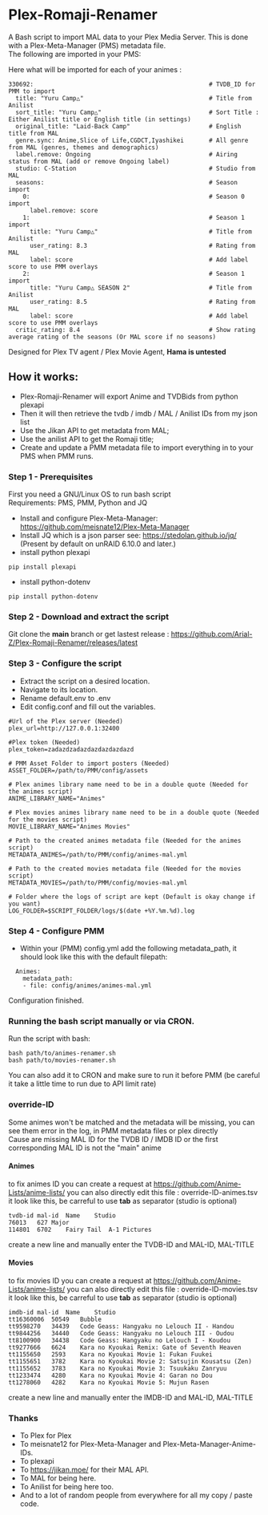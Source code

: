 # Plex-Romaji-Renamer

A Bash script to import MAL data to your Plex Media Server. This is done with a Plex-Meta-Manager (PMS) metadata file.<br/>
The following are imported in your PMS:

Here what will be imported for each of your animes :
```
330692:                                                 # TVDB_ID for PMM to import
  title: "Yuru Camp△"                                   # Title from Anilist
  sort_title: "Yuru Camp△"                              # Sort Title : Either Anilist title or English title (in settings)
  original_title: "Laid-Back Camp"                      # English title from MAL
  genre.sync: Anime,Slice of Life,CGDCT,Iyashikei       # All genre from MAL (genres, themes and demographics)
  label.remove: Ongoing                                 # Airing status from MAL (add or remove Ongoing label)
  studio: C-Station                                     # Studio from MAL
  seasons:                                              # Season import
    0:                                                  # Season 0 import                 
      label.remove: score                               
    1:                                                  # Season 1 import
      title: "Yuru Camp△"                               # Title from Anilist                            
      user_rating: 8.3                                  # Rating from MAL
      label: score                                      # Add label score to use PMM overlays
    2:                                                  # Season 1 import
      title: "Yuru Camp△ SEASON 2"                      # Title from Anilist
      user_rating: 8.5                                  # Rating from MAL
      label: score                                      # Add label score to use PMM overlays
  critic_rating: 8.4                                    # Show rating average rating of the seasons (Or MAL score if no seasons)
```
  
Designed for Plex TV agent / Plex Movie Agent, <b>Hama is untested</b>
  
 ## How it works:
  - Plex-Romaji-Renamer will export Anime and TVDBids from python plexapi
  - Then it will then retrieve the tvdb / imdb / MAL / Anilist IDs from my json list
  - Use the Jikan API to get metadata from MAL;
  - Use the anilist API to get the Romaji title;
  - Create and update a PMM metadata file to import everything in to your PMS when PMM runs.

### Step 1 - Prerequisites
First you need a GNU/Linux OS to run bash script<br/>
  Requirements: PMS, PMM, Python and JQ<br/>
  - Install and configure Plex-Meta-Manager: https://github.com/meisnate12/Plex-Meta-Manager<br/>
  - Install JQ which is a json parser see: https://stedolan.github.io/jq/ (Present by default on unRAID 6.10.0 and later.)<br/>
  - install python plexapi
  ```
  pip install plexapi
  ```
  - install python-dotenv
  ```
  pip install python-dotenv
  ```

### Step 2 - Download and extract the script
Git clone the **main** branch or get lastest release : https://github.com/Arial-Z/Plex-Romaji-Renamer/releases/latest

### Step 3 - Configure the script
  - Extract the script on a desired location.<br/>
  - Navigate to its location.<br/>
  - Rename default.env to .env<br/>
  - Edit config.conf and fill out the variables.<br/>
```
#Url of the Plex server (Needed)
plex_url=http://127.0.0.1:32400

#Plex token (Needed)
plex_token=zadazdzadazdazdazdazdazd

# PMM Asset Folder to import posters (Needed)
ASSET_FOLDER=/path/to/PMM/config/assets

# Plex animes library name need to be in a double quote (Needed for the animes script)
ANIME_LIBRARY_NAME="Animes"

# Plex movies animes library name need to be in a double quote (Needed for the movies script)
MOVIE_LIBRARY_NAME="Animes Movies"

# Path to the created animes metadata file (Needed for the animes script)
METADATA_ANIMES=/path/to/PMM/config/animes-mal.yml

# Path to the created movies metadata file (Needed for the movies script)
METADATA_MOVIES=/path/to/PMM/config/movies-mal.yml

# Folder where the logs of script are kept (Default is okay change if you want)
LOG_FOLDER=$SCRIPT_FOLDER/logs/$(date +%Y.%m.%d).log
```

### Step 4 - Configure PMM 
  - Within your (PMM) config.yml add the following metadata_path, it should look like this with the default filepath:
```
  Animes:
    metadata_path:
    - file: config/animes/animes-mal.yml
```
Configuration finished.
### Running the bash script manually or via CRON.

Run the script with bash:<br/>
```
bash path/to/animes-renamer.sh
bash path/to/movies-renamer.sh
```
You can also add it to CRON and make sure to run it before PMM (be careful it take a little time to run due to API limit rate)

### override-ID
Some animes won't be matched and the metadata will be missing, you can see them error in the log, in PMM metadata files or plex directly<br/>
Cause are missing MAL ID for the TVDB ID / IMDB ID or the first corresponding MAL ID is not the "main" anime<br/>
#### Animes
to fix animes ID you can create a request at https://github.com/Anime-Lists/anime-lists/ you can also directly edit this file : override-ID-animes.tsv<br/>
it look like this, be carreful to use **tab** as separator (studio is optional)
```
tvdb-id	mal-id	Name	Studio
76013	627	Major	
114801	6702	Fairy Tail	A-1 Pictures
```
create a new line and manually enter the TVDB-ID and MAL-ID, MAL-TITLE<br/>
#### Movies
to fix movies ID you can create a request at https://github.com/Anime-Lists/anime-lists/ you can also directly edit this file : override-ID-movies.tsv<br/>
it look like this, be carreful to use **tab** as separator (studio is optional)
```
imdb-id	mal-id	Name	Studio
tt16360006	50549	Bubble
tt9598270	34439	Code Geass: Hangyaku no Lelouch II - Handou
tt9844256	34440	Code Geass: Hangyaku no Lelouch III - Oudou
tt8100900	34438	Code Geass: Hangyaku no Lelouch I - Koudou
tt9277666	6624	Kara no Kyoukai Remix: Gate of Seventh Heaven
tt1155650	2593	Kara no Kyoukai Movie 1: Fukan Fuukei
tt1155651	3782	Kara no Kyoukai Movie 2: Satsujin Kousatsu (Zen)
tt1155652	3783	Kara no Kyoukai Movie 3: Tsuukaku Zanryuu
tt1233474	4280	Kara no Kyoukai Movie 4: Garan no Dou
tt1278060	4282	Kara no Kyoukai Movie 5: Mujun Rasen
```
create a new line and manually enter the IMDB-ID and MAL-ID, MAL-TITLE

### Thanks
  - To Plex for Plex
  - To meisnate12 for Plex-Meta-Manager and Plex-Meta-Manager-Anime-IDs.
  - To plexapi
  - To https://jikan.moe/ for their MAL API.
  - To MAL for being here.
  - To Anilist for being here too.
  - And to a lot of random people from everywhere for all my copy / paste code.
